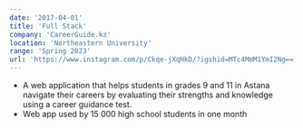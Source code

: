 ```yaml
---
date: '2017-04-01'
title: 'Full Stack'
company: 'CareerGuide.kz'
location: 'Northeastern University'
range: 'Spring 2023'
url: 'https://www.instagram.com/p/Ckqe-jXqHkD/?igshid=MTc4MmM1YmI2Ng=='
---
```


- A web application that helps students in grades 9 and 11 in Astana navigate their careers by evaluating their
  strengths and knowledge using a career guidance test.
- Web app used by 15 000 high school students in one month


